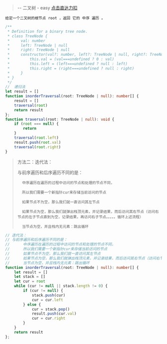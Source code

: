 > -- 二叉树 - easy
> [点击直达力扣](https://leetcode.cn/problems/binary-tree-inorder-traversal/submissions/386065024/)

    给定一个二叉树的根节点 root ，返回 它的 中序 遍历 。

```typescript
/**
 * Definition for a binary tree node.
 * class TreeNode {
 *     val: number
 *     left: TreeNode | null
 *     right: TreeNode | null
 *     constructor(val?: number, left?: TreeNode | null, right?: TreeNode | null) {
 *         this.val = (val===undefined ? 0 : val)
 *         this.left = (left===undefined ? null : left)
 *         this.right = (right===undefined ? null : right)
 *     }
 * }
 */
//  递归法
let result = []
function inorderTraversal(root: TreeNode | null): number[] {
    result = []
    traversal(root)
    return result
};
function traversal(root: TreeNode | null): void {
    if (root === null) {
        return
    }
    traversal(root.left)
    result.push(root.val)
    traversal(root.right)
}
```

> 
> 方法二：迭代法：
> 
> 与前序遍历和后序遍历不同的是： 
> 
>       中序遍历在遍历的过程中访问的节点和处理的节点不同，
> 
>       所以我们需要一个新指针cur来存储当前访问的节点
> 
>       如果节点不为空，那么我们就一直访问其左节点
> 
>       如果节点为空，那么我们就弹出栈顶元素，并记录结果，而后访问其右节点（访问右节点的左子节点直到为空，记录结果，再访问右子节点。。。。。循环上述流程） 
> 
>       当节点为空，并且栈内无元素：跳出循环
> 

```typescript
// 迭代法：
// 与前序遍历和后序遍历不同的是：
//      中序遍历在遍历的过程中访问的节点和处理的节点不同，
//      所以我们需要一个新指针cur来存储当前访问的节点
//      如果节点不为空，那么我们就一直访问其左节点
//      如果节点为空，那么我们就弹出栈顶元素，并记录结果，而后访问其右节点（访问右节点的左子节点直到为空，记录结果，再访问右子节点。。。。。循环上述流程）
//      当节点为空，并且栈内无元素：跳出循环
function inorderTraversal(root: TreeNode | null): number[] {
    let result = []
    let stack = []
    let cur = root
    while (cur != null || stack.length != 0) {
        if (cur != null) {
            stack.push(cur)
            cur = cur.left
        } else {
            cur = stack.pop()
            result.push(cur.val)
            cur = cur.right
        }
    }
    return result
};
```